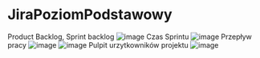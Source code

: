 # JiraPoziomPodstawowy
Product Backlog, Sprint backlog
![image](https://github.com/TomaszOrl/JiraPoziomPodstawowy/assets/137609255/bb2b01b4-0b9e-48c7-82e1-cc04b9814bb5)
Czas Sprintu
![image](https://github.com/TomaszOrl/JiraPoziomPodstawowy/assets/137609255/a68bc993-9a86-4ce7-a95f-0e501a1ac188)
Przepływ pracy
![image](https://github.com/TomaszOrl/JiraPoziomPodstawowy/assets/137609255/77bef4ef-f458-4053-a0b0-49fc97d39a22)
![image](https://github.com/TomaszOrl/JiraPoziomPodstawowy/assets/137609255/671cd0d2-2fde-429f-b554-783894f553fc)
Pulpit urzytkowników projektu
![image](https://github.com/TomaszOrl/JiraPoziomPodstawowy/assets/137609255/804f1429-3846-43ae-82cc-2a6a6c62c873)
